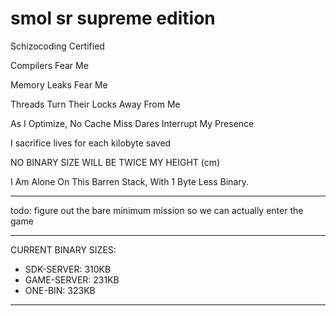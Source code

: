 # smol sr supreme edition

Schizocoding Certified

Compilers Fear Me

Memory Leaks Fear Me

Threads Turn Their Locks Away From Me

As I Optimize, No Cache Miss Dares Interrupt My Presence

I sacrifice lives for each kilobyte saved

NO BINARY SIZE WILL BE TWICE MY HEIGHT (cm)

I Am Alone On This Barren Stack, With 1 Byte Less Binary.

-- --

todo: figure out the bare minimum mission so we can actually enter the game

-- --

CURRENT BINARY SIZES:
- SDK-SERVER: 310KB
- GAME-SERVER: 231KB
- ONE-BIN: 323KB

-- --